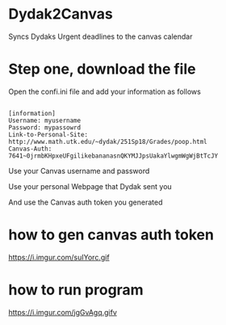 # Dydak2Canvas
Syncs Dydaks Urgent deadlines to the canvas calendar


# Step one, download the file

Open the confi.ini file and add your information as follows 
```

[information]
Username: myusername
Password: mypassowrd
Link-to-Personal-Site: http://www.math.utk.edu/~dydak/251Sp18/Grades/poop.html
Canvas-Auth: 7641~0jrmbKHpxeUFgilikebananasnQKYMJJpsUakaYlwgmWgWjBtTcJY
```


Use your Canvas username and password

Use your personal Webpage that Dydak sent you

And use the Canvas auth token you generated 


# how to gen canvas auth token

https://i.imgur.com/suIYorc.gif


# how to run program

https://i.imgur.com/jgGvAgq.gifv
